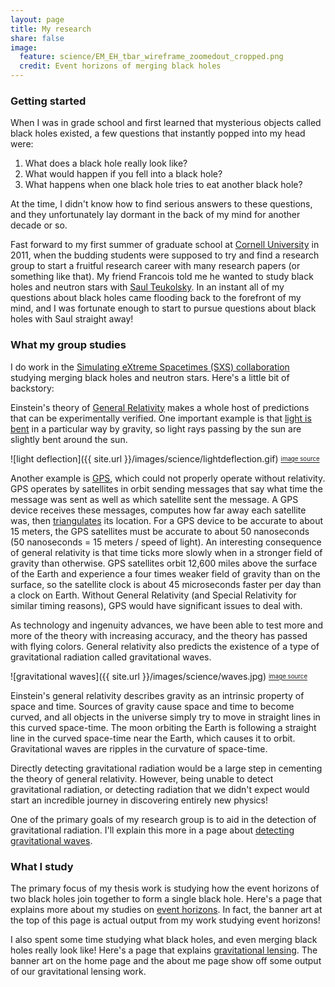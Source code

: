 ```yaml
---
layout: page
title: My research
share: false
image:
  feature: science/EM_EH_tbar_wireframe_zoomedout_cropped.png
  credit: Event horizons of merging black holes
---
```


### Getting started

When I was in grade school and first learned that mysterious objects called
black holes existed, a few
questions that instantly popped into my head were:

1. What does a black hole really look like?
2. What would happen if you fell into a black hole?
3. What happens when one black hole tries to eat another black hole?

At the time, I didn't know how to find serious
answers to these questions,
and they unfortunately lay dormant in the back of my mind for another decade
or so.

Fast forward to my first summer of graduate school at
[Cornell University](http://www.cornell.edu/) in 2011, when the budding students
were supposed to try and find a research group to start a fruitful research
career with many research papers (or something like that).
My friend Francois told me he wanted to study black holes and neutron stars
with
[Saul Teukolsky](http://astro.cornell.edu/members/saul-a-teukolsky.html).
In an instant all of my questions about black holes came flooding back to the
forefront of my mind, and I was fortunate enough to start to pursue
questions about black holes with Saul straight away!

### What my group studies

I do work in the
[Simulating eXtreme Spacetimes (SXS) collaboration](http://www.black-holes.org/)
studying merging black holes and neutron stars.
Here's a little bit of backstory:

Einstein's theory of
[General Relativity](https://en.wikipedia.org/wiki/General_relativity)
makes a whole host of predictions that can be experimentally verified.
One important example is that
[light is bent](https://en.wikipedia.org/wiki/General_relativity#Light_deflection_and_gravitational_time_delay)
in a particular way by gravity,
so light rays passing by the sun are slightly bent around the sun.

![light deflection]({{ site.url }}/images/science/lightdeflection.gif)
<sub><sup>[image source](http://www.einstein-online.info/spotlights/light_deflection)</sup></sub>

Another example is [GPS](https://en.wikipedia.org/wiki/Global_Positioning_System), which could not
properly operate without relativity.
GPS operates by satellites in orbit
sending messages that say what time the message was
sent as well as which satellite sent the message.
A GPS device receives these messages, computes how far away each satellite was, then
[triangulates](https://en.wikipedia.org/wiki/Triangulation) its location.
For a GPS device to be accurate to about 15 meters, the GPS satellites must be
accurate to about 50 nanoseconds (50 nanoseconds = 15 meters / speed of light).
An interesting consequence of general relativity is that time ticks more slowly
when in a stronger field of gravity than otherwise.
GPS satellites orbit 12,600 miles above the surface of the Earth and experience a
four times weaker field of gravity than on the surface, so the satellite clock
is about 45 microseconds faster per day than a clock on Earth.
Without General Relativity (and Special Relativity for similar timing reasons),
GPS would have significant issues to deal with.

As technology and ingenuity advances, we have been able to test more and
more of the theory with increasing accuracy, and the theory has passed with flying
colors.
General relativity also predicts the existence of
a type of gravitational radiation called gravitational waves.

![gravitational waves]({{ site.url }}/images/science/waves.jpg)
<sub><sup>[image source](http://www.space.com/)</sup></sub>

Einstein's general relativity describes gravity
as an intrinsic property of space and time.
Sources of gravity cause space and time to become
curved, and all objects in the universe simply try to move in straight lines
in this curved space-time.
The moon orbiting the Earth is following a straight
line in the curved space-time near the Earth, which
causes it to orbit.
Gravitational waves are ripples in the curvature of
space-time.

Directly detecting gravitational radiation would
be a large step in cementing the theory of general
relativity.
However, being unable to detect gravitational radiation, or detecting
radiation that we didn't expect would start an incredible journey
in discovering entirely new physics!

One of the primary goals of my research group is to aid in the detection
of gravitational radiation.
I'll explain this more in a page about
[detecting gravitational waves]({{site.url}}/research/gravitational-waves.html).


### What I study

The primary focus of my thesis work is studying how the event horizons of two black
holes join together to form a single black hole.
Here's a page that explains more about my studies
on [event horizons]({{site.url}}/research/event-horizons.html).
In fact, the banner art at the top of this page is
actual output from my work studying event horizons!

I also spent some time studying what black holes, and
even merging black holes really look like!
Here's a page that explains [gravitational lensing]({{site.url}}/research/lensing.html).
The banner art on the home page and the about me page show off some output
of our gravitational lensing work.
